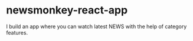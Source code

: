 # newsmonkey-react-app
I build an app where you can watch latest NEWS with the help of category features.
